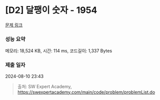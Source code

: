 # [D2] 달팽이 숫자 - 1954 

[문제 링크](https://swexpertacademy.com/main/code/problem/problemDetail.do?contestProbId=AV5PobmqAPoDFAUq) 

### 성능 요약

메모리: 18,524 KB, 시간: 114 ms, 코드길이: 1,337 Bytes

### 제출 일자

2024-08-10 23:43



> 출처: SW Expert Academy, https://swexpertacademy.com/main/code/problem/problemList.do